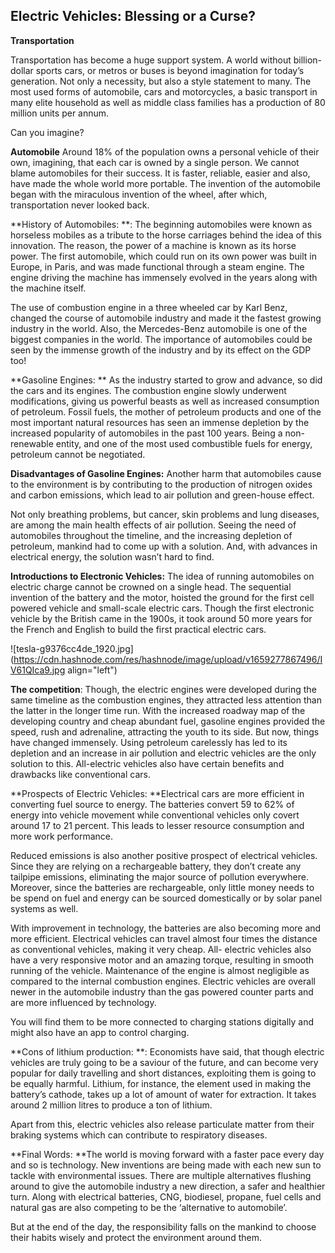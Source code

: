## Electric Vehicles: Blessing or a Curse?

**Transportation**

Transportation has become a huge support system. A world without billion-dollar sports cars, or metros or buses is beyond imagination for today’s generation. Not only a necessity, but also a style statement to many. The most used forms of automobile, cars and motorcycles, a basic transport in many elite household as well as middle class families has a production of 80 million units per annum. 

Can you imagine? 

**Automobile**
Around 18% of the population owns a personal vehicle of their own, imagining, that each car is owned by a single person. We cannot blame automobiles for their success. It is faster, reliable, easier and also, have made the whole world more portable. The invention of the automobile began with the miraculous invention of the wheel, after which, transportation never looked back. 

**History of Automobiles: **: The beginning automobiles were known as horseless mobiles as a tribute to the horse carriages behind the idea of this innovation. The reason, the power of a machine is known as its horse power. The first automobile, which could run on its own power was built in Europe, in Paris, and was made functional through a steam engine. The engine driving the machine has immensely evolved in the years along with the machine itself.

The use of combustion engine in a three wheeled car by Karl Benz, changed the course of automobile industry and made it the fastest growing industry in the world. Also, the Mercedes-Benz automobile is one of the biggest companies in the world. The importance of automobiles could be seen by the immense growth of the industry and by its effect on the GDP too! 


**Gasoline Engines: ** As the industry started to grow and advance, so did the cars and its engines. The combustion engine slowly underwent modifications, giving us powerful beasts as well as increased consumption of petroleum. Fossil fuels, the mother of petroleum products and one of the most important natural resources has seen an immense depletion by the increased popularity of automobiles in the past 100 years. Being a non-renewable entity, and one of the most used combustible fuels for energy, petroleum cannot be negotiated.

**Disadvantages of Gasoline Engines:** Another harm that automobiles cause to the environment is by contributing to the production of nitrogen oxides and carbon emissions, which lead to air pollution and green-house effect. 

Not only breathing problems, but cancer, skin problems and lung diseases, are among the main health effects of air pollution. 
Seeing the need of automobiles throughout the timeline, and the increasing depletion of petroleum, mankind had to come up with a solution. And, with advances in electrical energy, the solution wasn’t hard to find. 

**Introductions to Electronic Vehicles:** The idea of running automobiles on electric charge cannot be crowned on a single head. The sequential invention of the battery and the motor, hoisted the ground for the first cell powered vehicle and small-scale electric cars. Though the first electronic vehicle by the British came in the 1900s, it took around 50 more years for the French and English to build the first practical electric cars. 

![tesla-g9376cc4de_1920.jpg](https://cdn.hashnode.com/res/hashnode/image/upload/v1659277867496/IV61QIca9.jpg align="left")

**The competition**: Though, the electric engines were developed during the same timeline as the combustion engines, they attracted less attention than the latter in the longer time run. With the increased roadway map of the developing country and cheap abundant fuel, gasoline engines provided the speed, rush and adrenaline, attracting the youth to its side. But now, things have changed immensely. Using petroleum carelessly has led to its depletion and an increase in air pollution and electric vehicles are the only solution to this. All-electric vehicles also have certain benefits and drawbacks like conventional cars. 


**Prospects of Electric Vehicles: **Electrical cars are more efficient in converting fuel source to energy. The batteries convert 59 to 62% of energy into vehicle movement while conventional vehicles only covert around 17 to 21 percent. This leads to lesser resource consumption and more work performance.


Reduced emissions is also another positive prospect of electrical vehicles. Since they are relying on a rechargeable battery, they don’t create any tailpipe emissions, eliminating the major source of pollution everywhere. Moreover, since the batteries are rechargeable, only little money needs to be spend on fuel and energy can be sourced domestically or by solar panel systems as well.


With improvement in technology, the batteries are also becoming more and more efficient. Electrical vehicles can travel almost four times the distance as conventional vehicles, making it very cheap. All- electric vehicles also have a very responsive motor and an amazing torque, resulting in smooth running of the vehicle. Maintenance of the engine is almost negligible as compared to the internal combustion engines.
Electric vehicles are overall newer in the automobile industry than the gas powered counter parts and are more influenced by technology. 

You will find them to be more connected to charging stations digitally and might also have an app to control charging. 

**Cons of lithium production: **: Economists have said, that though electric vehicles are truly going to be a saviour of the future, and can become very popular for daily travelling and short distances, exploiting them is going to be equally harmful. Lithium, for instance, the element used in making the battery’s cathode, takes up a lot of amount of water for extraction. It takes around 2 million litres to produce a ton of lithium. 

Apart from this, electric vehicles also release particulate matter from their braking systems which can contribute to respiratory diseases.

**Final Words: **The world is moving forward with a faster pace every day and so is technology. New inventions are being made with each new sun to tackle with environmental issues. There are multiple alternatives flushing around to give the automobile industry a new direction, a safer and healthier turn. Along with electrical batteries, CNG, biodiesel, propane, fuel cells and natural gas are also competing to be the ‘alternative to automobile’. 

But at the end of the day, the responsibility falls on the mankind to choose their habits wisely and protect the environment around them.


